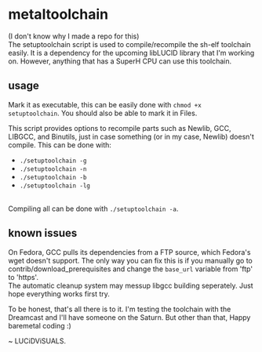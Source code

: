 # metaltoolchain
(I don't know why I made a repo for this)<br/>
The setuptoolchain script is used to compile/recompile the sh-elf toolchain easily. It is a dependency for the upcoming libLUCID library that I'm working on. However, anything that has a SuperH CPU can use this toolchain.

## usage
Mark it as executable, this can be easily done with
`chmod +x setuptoolchain`. You should also be able to mark it in Files.<br/>

This script provides options to recompile parts such as Newlib, GCC, LIBGCC, and Binutils, just in case something (or in my case, Newlib) doesn't compile. This can be done with:
- `./setuptoolchain -g`
- `./setuptoolchain -n`
- `./setuptoolchain -b`
- `./setuptoolchain -lg`


<br>Compiling all can be done with `./setuptoolchain -a`.<br/>

## known issues
On Fedora, GCC pulls its dependencies from a FTP source, which Fedora's wget doesn't support. The only way you can fix this is if you manually go to contrib/download_prerequisites and change the `base_url` variable from 'ftp' to 'https'.<br/>
The automatic cleanup system may messup libgcc building seperately. Just hope everything works first try.<br/>


To be honest, that's all there is to it. I'm testing the toolchain with the Dreamcast and I'll have someone on the Saturn. But other than that, Happy baremetal coding :)<br/>

~ LUCiDViSUALS.
